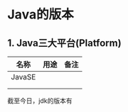 # Java的版本

## 1. Java三大平台(Platform)
|名称|用途|备注|
|-------|---|---|
|JavaSE|   |   |
|   |   |   |
|   |   |   |


截至今日，jdk的版本有
